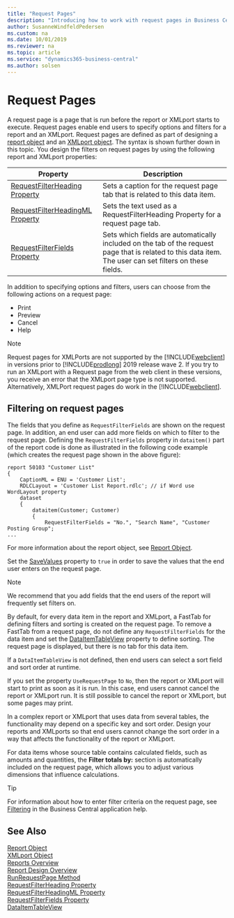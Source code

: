 ```yaml
---
title: "Request Pages"
description: "Introducing how to work with request pages in Business Central."
author: SusanneWindfeldPedersen
ms.custom: na
ms.date: 10/01/2019
ms.reviewer: na
ms.topic: article
ms.service: "dynamics365-business-central"
ms.author: solsen
---
```


# Request Pages

A request page is a page that is run before the report or XMLport starts to execute. Request pages enable end users to specify options and filters for a report and an XMLport. Request pages are defined as part of designing a [report object](devenv-report-object.md) and an [XMLport object](devenv-xmlport-object.md). The syntax is shown further down in this topic. You design the filters on request pages by using the following report and XMLport properties:

|Property|Description|
|--------|-----------|
|[RequestFilterHeading Property](properties/devenv-requestfilterheading-property.md)|Sets a caption for the request page tab that is related to this data item.|
|[RequestFilterHeadingML Property](properties/devenv-requestfilterheadingml-property.md)|Sets the text used as a RequestFilterHeading Property for a request page tab.|
|[RequestFilterFields Property](properties/devenv-requestfilterfields-property.md)|Sets which fields are automatically included on the tab of the request page that is related to this data item. The user can set filters on these fields.|

In addition to specifying options and filters, users can choose from the following actions on a request page:

- Print
- Preview
- Cancel
- Help

> [!NOTE]  
> Request pages for XMLPorts are not supported by the [!INCLUDE[webclient](includes/webclient.md)] in versions prior to [!INCLUDE[prodlong](includes/prodlong.md)] 2019 release wave 2. If you try to run an XMLport with a Request page from the web client in these versions, you receive an error that the XMLport page type is not supported. Alternatively, XMLPort request pages do work in the [!INCLUDE[webclient](includes/nav_windows_md.md)].

## Filtering on request pages

The fields that you define as `RequestFilterFields` are shown on the request page. In addition, an end user can add more fields on which to filter to the request page. Defining the `RequestFilterFields` property in `dataitem()` part of the report code is done as illustrated in the following code example (which creates the request page shown in the above figure):  

```
report 50103 "Customer List"
{
    CaptionML = ENU = 'Customer List';
    RDLCLayout = 'Customer List Report.rdlc'; // if Word use WordLayout property
    dataset
    {
        dataitem(Customer; Customer)
        {
            RequestFilterFields = "No.", "Search Name", "Customer Posting Group";
...
```

For more information about the report object, see [Report Object](devenv-report-object.md).

Set the [SaveValues](properties/devenv-savevalues-property.md) property to `true` in order to save the values that the end user enters on the request page.

> [!NOTE]  
> We recommend that you add fields that the end users of the report will frequently set filters on.

By default, for every data item in the report and XMLport, a FastTab for defining filters and sorting is created on the request page. To remove a FastTab from a request page, do not define any `RequestFilterFields` for the data item and set the [DataItemTableView](properties/devenv-dataitemtableview-property.md) property to define sorting. The request page is displayed, but there is no tab for this data item.

If a `DataItemTableView` is not defined, then end users can select a sort field and sort order at runtime.

If you set the property `UseRequestPage` to `No`, then the report or XMLport will start to print as soon as it is run. In this case, end users cannot cancel the report or XMLport run. It is still possible to cancel the report or XMLport, but some pages may print.

In a complex report or XMLport that uses data from several tables, the functionality may depend on a specific key and sort order. Design your reports and XMLports so that end users cannot change the sort order in a way that affects the functionality of the report or XMLport.

For data items whose source table contains calculated fields, such as amounts and quantities, the **Filter totals by:** section is automatically included on the request page, which allows you to adjust various dimensions that influence calculations.

> [!TIP]
> For information about how to enter filter criteria on the request page, see [Filtering](https://docs.microsoft.com/en-us/dynamics365/business-central/ui-enter-criteria-filters#-filtering) in the Business Central application help.

## See Also
[Report Object](devenv-report-object.md)  
[XMLport Object](devenv-xmlport-object.md)  
[Reports Overview](devenv-reports.md)  
[Report Design Overview](devenv-report-design-overview.md)  
[RunRequestPage Method](methods-auto/report/reportinstance-runrequestpage-method.md)  
[RequestFilterHeading Property](properties/devenv-requestfilterheading-property.md)  
[RequestFilterHeadingML Property](properties/devenv-requestfilterheadingml-property.md)  
[RequestFilterFields Property](properties/devenv-requestfilterfields-property.md)  
[DataItemTableView](properties/devenv-dataitemtableview-property.md)  
